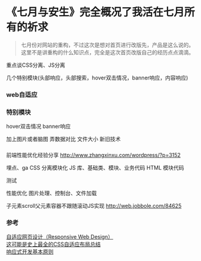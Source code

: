 
# 《七月与安生》完全概况了我活在七月所有的祈求

>七月份对网站的重构，不过这次是想对首页进行改版先，产品是这么说的。
>这里不是讲重构的什么知识点，完全是这次首页改版自己的经历点点滴滴。


重点谈CSS分离、JS分离  

几个特别模块(头部响应，头部搜索，hover双击情况，banner响应，内容响应)

### web自适应



### 特别模块

hover双击情况
banner响应

加上图片或者脑图
弄数据对比
文件大小
新旧技术

### 

前端性能优化经验分享 http://www.zhangxinxu.com/wordpress/?p=3152


埋点、ga
CSS 分离模块化
JS 库、基础类、模块、业务代码
HTML 模块代码

测试

性能优化 图片处理、控制台、文件加载

子元素scroll父元素容器不跟随滚动JS实现 http://web.jobbole.com/84625

### 参考

[自适应网页设计（Responsive Web Design）](http://www.ruanyifeng.com/blog/2012/05/responsive_web_design.html)  
[这可能是史上最全的CSS自适应布局总结](http://web.jobbole.com/86080/)  
[响应式开发基本原则](http://www.toutiao.com/i6232157654169420289/)    
[]()  











